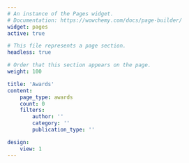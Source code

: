 ```yaml
---
# An instance of the Pages widget.
# Documentation: https://wowchemy.com/docs/page-builder/
widget: pages
active: true

# This file represents a page section.
headless: true

# Order that this section appears on the page.
weight: 100

title: 'Awards'
content:
    page_type: awards
    count: 0
    filters:
        author: ''
        category: ''
        publication_type: ''

design:
    view: 1
---
```


